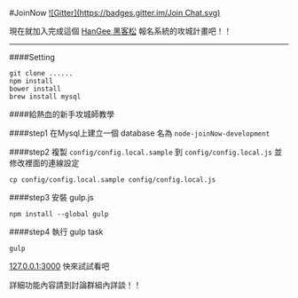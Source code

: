 #JoinNow
[![Gitter](https://badges.gitter.im/Join Chat.svg)](https://gitter.im/HanGee/joinNow?utm_source=badge&utm_medium=badge&utm_campaign=pr-badge&utm_content=badge)

現在就加入完成這個 [HanGee 黑客松](http://hackathon.tw/) 報名系統的攻城計畫吧！！

---

####Setting

	git clone ......
	npm install
	bower install
	brew install mysql

####給熱血的新手攻城師教學

####step1
在Mysql上建立一個 database 名為 `node-joinNow-development`

####step2
複製 `config/config.local.sample` 到 `config/config.local.js` 並修改裡面的連線設定

	cp config/config.local.sample config/config.local.js


####step3
安裝 gulp.js

	npm install --global gulp

####step4
執行 gulp task

	gulp







[127.0.0.1:3000](http://127.0.0.1:3000) 快來試試看吧

詳細功能內容請到討論群組內詳談！！
